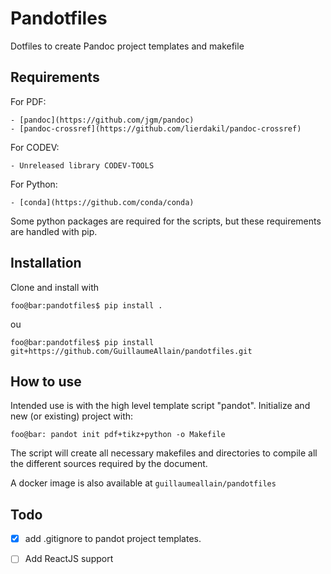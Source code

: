 # Pandotfiles

Dotfiles to create Pandoc project templates and makefile

## Requirements

For PDF:

    - [pandoc](https://github.com/jgm/pandoc)
    - [pandoc-crossref](https://github.com/lierdakil/pandoc-crossref)

For CODEV:

    - Unreleased library CODEV-TOOLS

For Python:

    - [conda](https://github.com/conda/conda)

Some python packages are required for the scripts, but these requirements are handled with pip.

## Installation

Clone and install with 

```console
foo@bar:pandotfiles$ pip install .
```
ou

```console
foo@bar:pandotfiles$ pip install git+https://github.com/GuillaumeAllain/pandotfiles.git
```

## How to use

Intended use is with the high level template script "pandot". Initialize and new (or existing) project with:

```console
foo@bar: pandot init pdf+tikz+python -o Makefile
```

The script will create all necessary makefiles and directories to compile all the different sources required by the document.

A docker image is also available at `guillaumeallain/pandotfiles`


## Todo

- [x] add .gitignore to pandot project templates.
- [ ] Add ReactJS support


